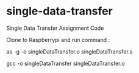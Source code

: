 # single-data-transfer
Single Data Transfer Assignment Code

Clone to Raspberrypi and run command :

as -g -o singleDataTransfer.o singleDataTransfer.s

gcc -o singleDataTransfer singleDataTransfer.o
